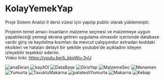 # KolayYemekYap 

Proje Sistem Analizi II dersi vizesi için yapılıp public olarak yüklenmiştir.

Projenin temel amacı insanların malzeme seçmesi ve malzemeye uygun yapabileceği yemegi ekrana getiren uygulama olmasıdır içerisinde database vardır giriş ve kaydolma kısımları da mevcut çalışıyordur extradan koddaki eksikleri ve hataları detaylı bir şekilde youtube'de açıkladım isteyen izleyebilir teşekkür ederim.    
Video linki: https://youtu.be/b_kkqWu-3yU

![anaEkran](https://user-images.githubusercontent.com/95114297/234303704-f9ae8b12-d0e8-4a91-9059-a0be6cd16473.jpeg)
![kayitOl](https://user-images.githubusercontent.com/95114297/234303777-73e03e5b-8caa-49ac-a0b2-bece02c7f049.jpeg)
![DataBase](https://user-images.githubusercontent.com/95114297/234303784-a6526bb8-25b5-4065-a6fe-a9f90ca0ab93.jpeg)
![GirisYap](https://user-images.githubusercontent.com/95114297/234303789-aa9f6ae8-88ee-4864-a64e-eb5d1c331b3f.jpeg)
![MalzemeSec](https://user-images.githubusercontent.com/95114297/234303799-928c0b15-485a-4719-a80c-f46e39985bc7.jpeg)
![Menemen](https://user-images.githubusercontent.com/95114297/234303809-367949bf-0533-48f6-96eb-d7d99b0abf17.jpeg)
![Yumurta](https://user-images.githubusercontent.com/95114297/234303815-cbdb73e6-1500-40e9-9ca8-13861548da57.jpeg)
![TavukluMakarna](https://user-images.githubusercontent.com/95114297/234303821-02b4de6c-82c9-4802-b500-b94b49b0309a.jpeg)
![patatesliYumurta](https://user-images.githubusercontent.com/95114297/234303828-3ffc736a-93d9-4468-84d2-164ab06415fa.jpeg)
![Makarna](https://user-images.githubusercontent.com/95114297/234303837-4ec1eaa8-ad11-4b07-afc8-63fa1991575e.jpeg)
![Kebap](https://user-images.githubusercontent.com/95114297/234303843-5279ff0a-45c6-4171-b27e-1220b1fd916a.jpeg)
